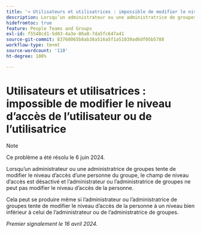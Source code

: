 ```yaml
---
title: '« Utilisateurs et utilisatrices : impossible de modifier le niveau d’accès de l’utilisateur ou de l’utilisatrice »'
description: Lorsqu’un administrateur ou une administratrice de groupes tente de modifier le niveau d’accès d’une personne du groupe, le champ de niveau d’accès est désactivé et l’administrateur ou l’administratrice de groupes ne peut pas modifier le niveau d’accès de la personne.
hidefromtoc: true
feature: People Teams and Groups
exl-id: f5548cd1-5d03-4a3e-86a8-7da5fc647a41
source-git-commit: 83768065b8ab38a516a5f1a51039ad6df05b5788
workflow-type: tm+mt
source-wordcount: '110'
ht-degree: 100%

---
```


# Utilisateurs et utilisatrices : impossible de modifier le niveau d’accès de l’utilisateur ou de l’utilisatrice

>[!NOTE]
>
>Ce problème a été résolu le 6 juin 2024.


Lorsqu’un administrateur ou une administratrice de groupes tente de modifier le niveau d’accès d’une personne du groupe, le champ de niveau d’accès est désactivé et l’administrateur ou l’administratrice de groupes ne peut pas modifier le niveau d’accès de la personne.

Cela peut se produire même si l’administrateur ou l’administratrice de groupes tente de modifier le niveau d’accès de la personne à un niveau bien inférieur à celui de l’administrateur ou de l’administratrice de groupes.

_Premier signalement le 16 avril 2024._
